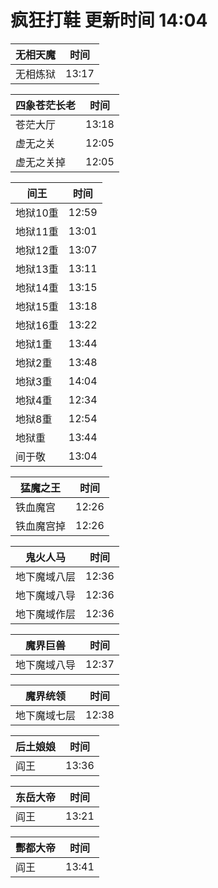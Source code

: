 # 疯狂打鞋 更新时间 14:04

| 无相天魔   | 时间    |
|--------|-------|
| 无相炼狱 | 13:17 |

| 四象苍茫长老   | 时间    |
|--------|-------|
| 苍茫大厅 | 13:18 |
| 虚无之关 | 12:05 |
| 虚无之关掉 | 12:05 |

| 间王   | 时间    |
|--------|-------|
| 地狱10重 | 12:59 |
| 地狱11重 | 13:01 |
| 地狱12重 | 13:07 |
| 地狱13重 | 13:11 |
| 地狱14重 | 13:15 |
| 地狱15重 | 13:18 |
| 地狱16重 | 13:22 |
| 地狱1重 | 13:44 |
| 地狱2重 | 13:48 |
| 地狱3重 | 14:04 |
| 地狱4重 | 12:34 |
| 地狱8重 | 12:54 |
| 地狱重 | 13:44 |
| 间于敬 | 13:04 |

| 猛魔之王   | 时间    |
|--------|-------|
| 铁血魔宫 | 12:26 |
| 铁血魔宫掉 | 12:26 |

| 鬼火人马   | 时间    |
|--------|-------|
| 地下魔域八层 | 12:36 |
| 地下魔域八导 | 12:36 |
| 地下魔域作层 | 12:36 |

| 魔界巨兽   | 时间    |
|--------|-------|
| 地下魔域八导 | 12:37 |

| 魔界统领   | 时间    |
|--------|-------|
| 地下魔域七层 | 12:38 |

| 后土娘娘   | 时间    |
|--------|-------|
| 阎王 | 13:36 |

| 东岳大帝   | 时间    |
|--------|-------|
| 阎王 | 13:21 |

| 酆都大帝   | 时间    |
|--------|-------|
| 阎王 | 13:41 |